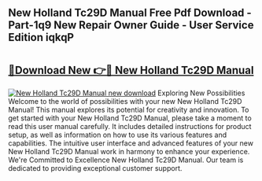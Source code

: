 ## New Holland Tc29D Manual Free Pdf Download - Part-1q9 New Repair Owner Guide - User Service Edition iqkqP

# <h2><a href="http://bc9456.oget.top/?id=New+Holland+Tc29D+Manual">🔗Download New 👉🔴 New Holland Tc29D Manual</a></h2>

[![New Holland Tc29D Manual new download](https://i.imgur.com/5g1atiW.png)](http://bc9456.oget.top/?id=New+Holland+Tc29D+Manual)
Exploring New Possibilities Welcome to the world of possibilities with your new New Holland Tc29D Manual! This manual explores its potential for creativity and innovation. To get started with your New Holland Tc29D Manual, please take a moment to read this user manual carefully. It includes detailed instructions for product setup, as well as information on how to use its various features and capabilities. The intuitive user interface and advanced features of your new New Holland Tc29D Manual work in harmony to enhance your experience. We're Committed to Excellence New Holland Tc29D Manual. Our team is dedicated to providing exceptional customer support.
